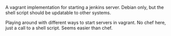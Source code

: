 A vagrant implementation for starting a jenkins server. Debian only, but the shell script should be updatable to other systems.

Playing around with different ways to start servers in vagrant. No chef here, just a call to a shell script. Seems easier than chef.